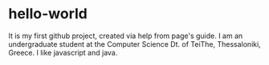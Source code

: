 # hello-world
It is my first github project, created via help from page's guide.
I am an undergraduate student at the Computer Science Dt. of TeiThe, Thessaloniki, Greece.
I like javascript and java.
